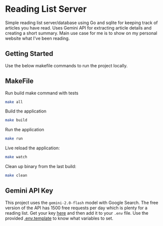 # Reading List Server

Simple reading list server/database using Go and sqlite for keeping track of articles you have read. Uses Gemini API for extracting article details and creating a short summary. Main use case for me is to show on my personal website what I've been reading.

## Getting Started

Use the below makefile commands to run the project locally.

## MakeFile

Run build make command with tests
```bash
make all
```

Build the application
```bash
make build
```

Run the application
```bash
make run
```

Live reload the application:
```bash
make watch
```

Clean up binary from the last build:
```bash
make clean
```

## Gemini API Key

This project uses the `gemini-2.0-flash` model with Google Search. The free version of the API has 1500 free requests per day which is plenty for a reading list. Get your key [here](https://ai.google.dev/gemini-api/docs/api-key) and then add it to your `.env` file. Use the provided [.env.template](./.env.template) to know what variables to set.

